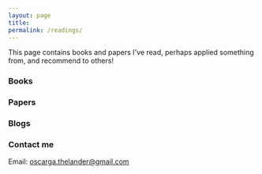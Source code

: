 ```yaml
---
layout: page
title: 
permalink: /readings/
---
```


<p>
This page contains books and papers I've read, perhaps applied something from, and recommend to others!
</p>

### Books

### Papers

### Blogs




### Contact me
Email: [oscarga.thelander@gmail.com](mailto:oscarga.thelander@gmail.com)